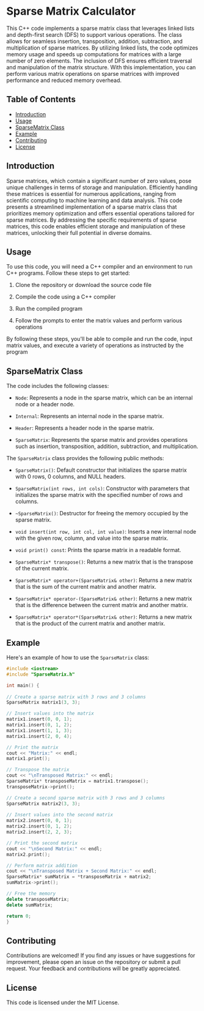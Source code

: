 # Sparse Matrix Calculator

This C++ code implements a sparse matrix class that leverages linked lists and depth-first search (DFS) to support various operations. The class allows for seamless insertion, transposition, addition, subtraction, and multiplication of sparse matrices. By utilizing linked lists, the code optimizes memory usage and speeds up computations for matrices with a large number of zero elements. The inclusion of DFS ensures efficient traversal and manipulation of the matrix structure. With this implementation, you can perform various matrix operations on sparse matrices with improved performance and reduced memory overhead.

## Table of Contents

- [Introduction](#introduction)
- [Usage](#usage)
- [SparseMatrix Class](#sparsematrix-class)
- [Example](#example)
- [Contributing](#contributing)
- [License](#license)

## Introduction

Sparse matrices, which contain a significant number of zero values, pose unique challenges in terms of storage and manipulation. Efficiently handling these matrices is essential for numerous applications, ranging from scientific computing to machine learning and data analysis. This code presents a streamlined implementation of a sparse matrix class that prioritizes memory optimization and offers essential operations tailored for sparse matrices. By addressing the specific requirements of sparse matrices, this code enables efficient storage and manipulation of these matrices, unlocking their full potential in diverse domains.

## Usage

To use this code, you will need a C++ compiler and an environment to run C++ programs. Follow these steps to get started:

1. Clone the repository or download the source code file

2. Compile the code using a C++ compiler

3. Run the compiled program

4. Follow the prompts to enter the matrix values and perform various operations

By following these steps, you'll be able to compile and run the code, input matrix values, and execute a variety of operations as instructed by the program

## SparseMatrix Class

The code includes the following classes:

- `Node`: Represents a node in the sparse matrix, which can be an internal node or a header node.

- `Internal`: Represents an internal node in the sparse matrix.

- `Header`: Represents a header node in the sparse matrix.

- `SparseMatrix`: Represents the sparse matrix and provides operations such as insertion, transposition, addition, subtraction, and multiplication.

The `SparseMatrix` class provides the following public methods:

- `SparseMatrix()`: Default constructor that initializes the sparse matrix with 0 rows, 0 columns, and NULL headers.

- `SparseMatrix(int rows, int cols)`: Constructor with parameters that initializes the sparse matrix with the specified number of rows and columns.

- `~SparseMatrix()`: Destructor for freeing the memory occupied by the sparse matrix.

- `void insert(int row, int col, int value)`: Inserts a new internal node with the given row, column, and value into the sparse matrix.

- `void print() const`: Prints the sparse matrix in a readable format.

- `SparseMatrix* transpose()`: Returns a new matrix that is the transpose of the current matrix.

- `SparseMatrix* operator+(SparseMatrix& other)`: Returns a new matrix that is the sum of the current matrix and another matrix.

- `SparseMatrix* operator-(SparseMatrix& other)`: Returns a new matrix that is the difference between the current matrix and another matrix.

- `SparseMatrix* operator*(SparseMatrix& other)`: Returns a new matrix that is the product of the current matrix and another matrix.

## Example

Here's an example of how to use the `SparseMatrix` class:

```cpp
#include <iostream>
#include "SparseMatrix.h"

int main() {
  
// Create a sparse matrix with 3 rows and 3 columns
SparseMatrix matrix1(3, 3);

// Insert values into the matrix
matrix1.insert(0, 0, 1);
matrix1.insert(0, 1, 2);
matrix1.insert(1, 1, 3);
matrix1.insert(2, 0, 4);

// Print the matrix
cout << "Matrix:" << endl;
matrix1.print();

// Transpose the matrix
cout << "\nTransposed Matrix:" << endl;
SparseMatrix* transposeMatrix = matrix1.transpose();
transposeMatrix->print();

// Create a second sparse matrix with 3 rows and 3 columns
SparseMatrix matrix2(3, 3);
  
// Insert values into the second matrix
matrix2.insert(0, 0, 1);
matrix2.insert(0, 1, 2);
matrix2.insert(2, 2, 3);

// Print the second matrix
cout << "\nSecond Matrix:" << endl;
matrix2.print();

// Perform matrix addition
cout << "\nTransposed Matrix + Second Matrix:" << endl;
SparseMatrix* sumMatrix = *transposeMatrix + matrix2;
sumMatrix->print();

// Free the memory
delete transposeMatrix;
delete sumMatrix;

return 0;
}
```

## Contributing

Contributions are welcomed! If you find any issues or have suggestions for improvement, please open an issue on the repository or submit a pull request. Your feedback and contributions will be greatly appreciated. 

## License

This code is licensed under the MIT License.
